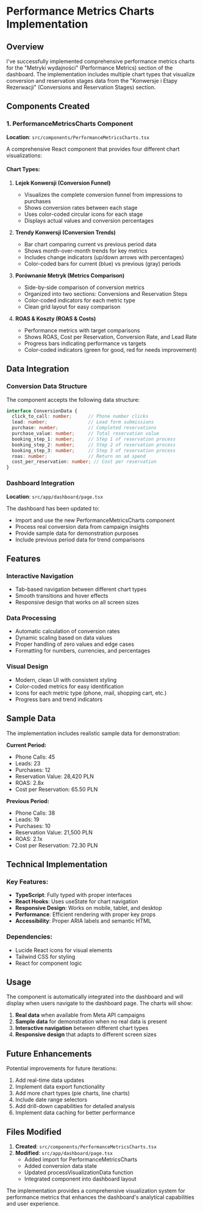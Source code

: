 # Performance Metrics Charts Implementation

## Overview

I've successfully implemented comprehensive performance metrics charts for the "Metryki wydajności" (Performance Metrics) section of the dashboard. The implementation includes multiple chart types that visualize conversion and reservation stages data from the "Konwersje i Etapy Rezerwacji" (Conversions and Reservation Stages) section.

## Components Created

### 1. PerformanceMetricsCharts Component
**Location**: `src/components/PerformanceMetricsCharts.tsx`

A comprehensive React component that provides four different chart visualizations:

#### Chart Types:
1. **Lejek Konwersji (Conversion Funnel)**
   - Visualizes the complete conversion funnel from impressions to purchases
   - Shows conversion rates between each stage
   - Uses color-coded circular icons for each stage
   - Displays actual values and conversion percentages

2. **Trendy Konwersji (Conversion Trends)**
   - Bar chart comparing current vs previous period data
   - Shows month-over-month trends for key metrics
   - Includes change indicators (up/down arrows with percentages)
   - Color-coded bars for current (blue) vs previous (gray) periods

3. **Porównanie Metryk (Metrics Comparison)**
   - Side-by-side comparison of conversion metrics
   - Organized into two sections: Conversions and Reservation Steps
   - Color-coded indicators for each metric type
   - Clean grid layout for easy comparison

4. **ROAS & Koszty (ROAS & Costs)**
   - Performance metrics with target comparisons
   - Shows ROAS, Cost per Reservation, Conversion Rate, and Lead Rate
   - Progress bars indicating performance vs targets
   - Color-coded indicators (green for good, red for needs improvement)

## Data Integration

### Conversion Data Structure
The component accepts the following data structure:

```typescript
interface ConversionData {
  click_to_call: number;      // Phone number clicks
  lead: number;               // Lead form submissions
  purchase: number;           // Completed reservations
  purchase_value: number;     // Total reservation value
  booking_step_1: number;     // Step 1 of reservation process
  booking_step_2: number;     // Step 2 of reservation process
  booking_step_3: number;     // Step 3 of reservation process
  roas: number;               // Return on ad spend
  cost_per_reservation: number; // Cost per reservation
}
```

### Dashboard Integration
**Location**: `src/app/dashboard/page.tsx`

The dashboard has been updated to:
- Import and use the new PerformanceMetricsCharts component
- Process real conversion data from campaign insights
- Provide sample data for demonstration purposes
- Include previous period data for trend comparisons

## Features

### Interactive Navigation
- Tab-based navigation between different chart types
- Smooth transitions and hover effects
- Responsive design that works on all screen sizes

### Data Processing
- Automatic calculation of conversion rates
- Dynamic scaling based on data values
- Proper handling of zero values and edge cases
- Formatting for numbers, currencies, and percentages

### Visual Design
- Modern, clean UI with consistent styling
- Color-coded metrics for easy identification
- Icons for each metric type (phone, mail, shopping cart, etc.)
- Progress bars and trend indicators

## Sample Data

The implementation includes realistic sample data for demonstration:

**Current Period:**
- Phone Calls: 45
- Leads: 23
- Purchases: 12
- Reservation Value: 28,420 PLN
- ROAS: 2.8x
- Cost per Reservation: 65.50 PLN

**Previous Period:**
- Phone Calls: 38
- Leads: 19
- Purchases: 10
- Reservation Value: 21,500 PLN
- ROAS: 2.1x
- Cost per Reservation: 72.30 PLN

## Technical Implementation

### Key Features:
- **TypeScript**: Fully typed with proper interfaces
- **React Hooks**: Uses useState for chart navigation
- **Responsive Design**: Works on mobile, tablet, and desktop
- **Performance**: Efficient rendering with proper key props
- **Accessibility**: Proper ARIA labels and semantic HTML

### Dependencies:
- Lucide React icons for visual elements
- Tailwind CSS for styling
- React for component logic

## Usage

The component is automatically integrated into the dashboard and will display when users navigate to the dashboard page. The charts will show:

1. **Real data** when available from Meta API campaigns
2. **Sample data** for demonstration when no real data is present
3. **Interactive navigation** between different chart types
4. **Responsive design** that adapts to different screen sizes

## Future Enhancements

Potential improvements for future iterations:
1. Add real-time data updates
2. Implement data export functionality
3. Add more chart types (pie charts, line charts)
4. Include date range selectors
5. Add drill-down capabilities for detailed analysis
6. Implement data caching for better performance

## Files Modified

1. **Created**: `src/components/PerformanceMetricsCharts.tsx`
2. **Modified**: `src/app/dashboard/page.tsx`
   - Added import for PerformanceMetricsCharts
   - Added conversion data state
   - Updated processVisualizationData function
   - Integrated component into dashboard layout

The implementation provides a comprehensive visualization system for performance metrics that enhances the dashboard's analytical capabilities and user experience. 